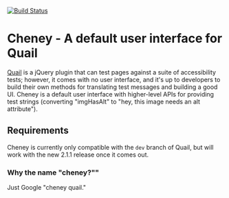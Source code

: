 [![Build Status](https://secure.travis-ci.org/kevee/cheney.png?branch=master)](http://travis-ci.org/kevee/cheney)

# Cheney - A default user interface for Quail

[Quail](http://quailjs.org) is a jQuery plugin that can test pages against a suite of accessibility tests; however, it comes with no user interface, and it's up to developers to build their own methods for translating test messages and building a good UI. Cheney is a default user interface with higher-level APIs for providing test strings (converting "imgHasAlt" to "hey, this image needs an alt attribute").

## Requirements
Cheney is currently only compatible with the `dev` branch of Quail, but will work with the new 2.1.1 release once it comes out.


### Why the name "cheney?""

Just Google "cheney quail."
